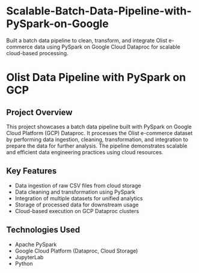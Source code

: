 # Scalable-Batch-Data-Pipeline-with-PySpark-on-Google
Built a batch data pipeline to clean, transform, and integrate Olist e-commerce data using PySpark on Google Cloud Dataproc for scalable cloud-based processing.

# Olist Data Pipeline with PySpark on GCP

## Project Overview

This project showcases a batch data pipeline built with PySpark on Google Cloud Platform (GCP) Dataproc. It processes the Olist e-commerce dataset by performing data ingestion, cleaning, transformation, and integration to prepare the data for further analysis. The pipeline demonstrates scalable and efficient data engineering practices using cloud resources.

## Key Features

- Data ingestion of raw CSV files from cloud storage  
- Data cleaning and transformation using PySpark  
- Integration of multiple datasets for unified analytics  
- Storage of processed data for downstream usage  
- Cloud-based execution on GCP Dataproc clusters  

## Technologies Used

- Apache PySpark  
- Google Cloud Platform (Dataproc, Cloud Storage)  
- JupyterLab  
- Python  



